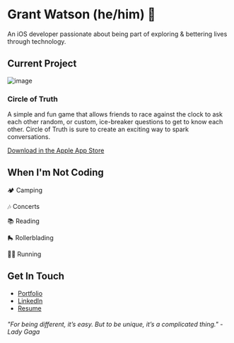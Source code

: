 # Grant Watson (he/him) 📱

An iOS developer passionate about being part of exploring & bettering lives through technology.


## Current Project
 ![image](https://user-images.githubusercontent.com/86983846/180273778-54a9d6dd-af92-41cc-ab8d-96fa063ad9c8.png)
### Circle of Truth
  A simple and fun game that allows friends to race against the clock to ask
each other random, or custom, ice-breaker questions to get to know each
other. Circle of Truth is sure to create an exciting way to spark
conversations.

  [Download in the Apple App Store](https://apps.apple.com/us/app/circle-of-truth/id1632635684)
  
  
## When I'm Not Coding
  🏕 Camping
  
  🎶 Concerts
  
  📚 Reading

  🛼 Rollerblading
  
  🏃🏻 Running

## Get In Touch
- [Portfolio](https://bit.ly/gwcoding)
- [LinkedIn](https://linkedin.com/in/gawatson95)
- [Resume](https://github.com/gawatson95/gawatson95/files/9483095/Grant.Watson.pdf)



###### "For being different, it’s easy. But to be unique, it’s a complicated thing." - Lady Gaga
